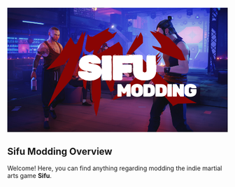 ![Header](https://github.com/Sifu-Modding/.github/blob/main/profile/header.png?raw=true "Header")

## Sifu Modding Overview

Welcome! Here, you can find anything regarding modding the indie martial arts game **Sifu**.
